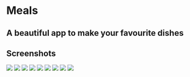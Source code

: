 # Meals
## A beautiful app to make your favourite dishes 
## Screenshots
![](screenshots/Screenshot_2021-01-06-01-34-17-61_077660c8e9128e80d2650dcee5c19d1d.png)
![](screenshots/Screenshot_2021-01-06-01-34-30-28_077660c8e9128e80d2650dcee5c19d1d.png)
![](screenshots/Screenshot_2021-01-06-01-34-39-26_077660c8e9128e80d2650dcee5c19d1d.png)
![](screenshots/Screenshot_2021-01-06-01-34-44-35_077660c8e9128e80d2650dcee5c19d1d.png)
![](screenshots/Screenshot_2021-01-06-01-34-50-06_077660c8e9128e80d2650dcee5c19d1d.png)
![](screenshots/Screenshot_2021-01-06-01-34-54-07_077660c8e9128e80d2650dcee5c19d1d.png)
![](screenshots/Screenshot_2021-01-06-01-34-59-18_077660c8e9128e80d2650dcee5c19d1d.png)
![](screenshots/Screenshot_2021-01-06-01-35-05-66_077660c8e9128e80d2650dcee5c19d1d.png)
![](screenshots/Screenshot_2021-01-06-01-35-22-93_077660c8e9128e80d2650dcee5c19d1d.png)
